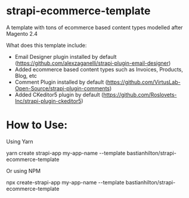 # strapi-ecommerce-template
A template with tons of ecommerce based content types modelled after Magento 2.4

What does this template include:

- Email Designer plugin installed by default (https://github.com/alexzaganelli/strapi-plugin-email-designer)
- Added ecommerce based content types such as Invoices, Products, Blog, etc
- Comment Plugin installed by default (https://github.com/VirtusLab-Open-Source/strapi-plugin-comments)
- Added CKeditor5 plugin by default (https://github.com/Roslovets-Inc/strapi-plugin-ckeditor5)

# How to Use:

Using Yarn

yarn create strapi-app my-app-name --template bastianhilton/strapi-ecommerce-template

Or using NPM

npx create-strapi-app my-app-name --template bastianhilton/strapi-ecommerce-template
